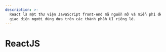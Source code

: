 ```yaml
---
description: >-
  React là một thư viện JavaScript front-end mã nguồn mở và miễn phí để xây dựng
  giao diện người dùng dựa trên các thành phần UI riêng lẻ.
---
```


# ReactJS

